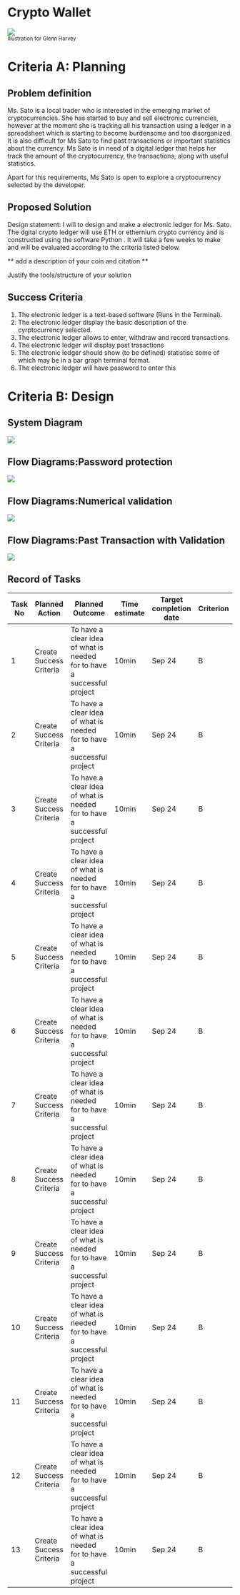 # Crypto Wallet

![](22ROOSE-master768.gif)  
<sub>Illustration for Glenn Harvey</sub>

# Criteria A: Planning

## Problem definition

Ms. Sato is a local trader who is interested in the emerging market of cryptocurrencies. She has started to buy and sell electronic currencies, however at the moment she is tracking all his transaction using a ledger in a spreadsheet which is starting to become burdensome and too disorganized. It is also difficult for Ms Sato to find past transactions or important statistics about the currency. Ms Sato is in need of a digital ledger that helps her track the amount of the cryptocurrency, the transactions, along with useful statistics. 

Apart for this requirements, Ms Sato is open to explore a cryptocurrency selected by the developer.

## Proposed Solution

Design statement:
I will to design and make a electronic ledger for Ms. Sato. The dgital crypto ledger will use ETH or ethernium crypto currency and is constructed using the software Python . It will take a few weeks to make and will be evaluated according to the criteria listed below.

** add a description of your coin and citation **


Justify the tools/structure of your solution

## Success Criteria
1. The electronic ledger is a text-based software (Runs in the Terminal).
2. The electronic ledger display the basic description of the cyrptocurrency selected.
3. The electronic ledger allows to enter, withdraw and record transactions.
4. The electronic ledger will display past trasactions
5. The electronic ledger should show (to be defined) statistisc some of which may be in a bar graph terminal format.
6. The electronic ledger will have password to enter this 

# Criteria B: Design

## System Diagram 
![](https://github.com/ZavenGaloyan/unit-1/blob/main/Untitled%20Diagram.jpg)
## Flow Diagrams:Password protection
![](https://github.com/ZavenGaloyan/unit-1/blob/main/PasswordFlowchart.jpg)
## Flow Diagrams:Numerical validation 
![](https://github.com/ZavenGaloyan/unit-1/blob/main/Transaction.jpg)
## Flow Diagrams:Past Transaction with Validation
![](https://github.com/ZavenGaloyan/unit-1/blob/main/Displaying_past_transactions.jpg)
## Record of Tasks
| Task No | Planned Action                                                | Planned Outcome                                                                                                 | Time estimate | Target completion date | Criterion |
|---------|---------------------------------------------------------------|-----------------------------------------------------------------------------------------------------------------|---------------|------------------------|-----------|
| 1       | Create Success Criteria                                         | To have a clear idea of what is needed for to have a successful project                        | 10min         | Sep 24                 | B         |
| 2       | Create Success Criteria                                         | To have a clear idea of what is needed for to have a successful project                        | 10min         | Sep 24                 | B         |
| 3       | Create Success Criteria                                         | To have a clear idea of what is needed for to have a successful project                        | 10min         | Sep 24                 | B         |
| 4       | Create Success Criteria                                         | To have a clear idea of what is needed for to have a successful project                        | 10min         | Sep 24                 | B         |
| 5       | Create Success Criteria                                         | To have a clear idea of what is needed for to have a successful project                        | 10min         | Sep 24                 | B         |
| 6       | Create Success Criteria                                         | To have a clear idea of what is needed for to have a successful project                        | 10min         | Sep 24                 | B         |
| 7       | Create Success Criteria                                         | To have a clear idea of what is needed for to have a successful project                        | 10min         | Sep 24                 | B         |
| 8       | Create Success Criteria                                         | To have a clear idea of what is needed for to have a successful project                        | 10min         | Sep 24                 | B         |
| 9       | Create Success Criteria                                         | To have a clear idea of what is needed for to have a successful project                        | 10min         | Sep 24                 | B         |
| 10       | Create Success Criteria                                         | To have a clear idea of what is needed for to have a successful project                        | 10min         | Sep 24                 | B         |
| 11       | Create Success Criteria                                         | To have a clear idea of what is needed for to have a successful project                        | 10min         | Sep 24                 | B         |
| 12       | Create Success Criteria                                         | To have a clear idea of what is needed for to have a successful project                        | 10min         | Sep 24                 | B         |
| 13       | Create Success Criteria                                         | To have a clear idea of what is needed for to have a successful project                        | 10min         | Sep 24                 | B         |
